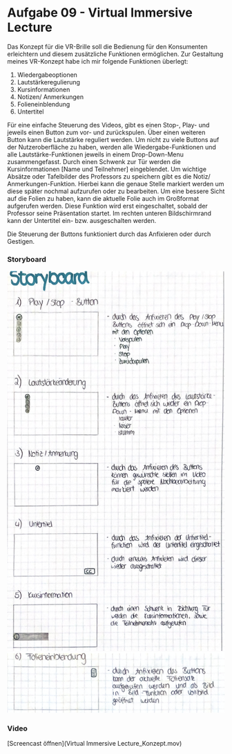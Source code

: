 # Aufgabe 09 -  Virtual Immersive Lecture 

Das Konzept für die VR-Brille soll die Bedienung für den Konsumenten erleichtern und diesem zusätzliche Funktionen ermöglichen. 
Zur Gestaltung meines VR-Konzept habe ich mir folgende Funktionen überlegt: 

1) Wiedergabeoptionen <br>
2) Lautstärkeregulierung <br>
3) Kursinformationen <br>
3) Notizen/ Anmerkungen <br>
5) Folieneinblendung <br>
6) Untertitel <br>

Für eine einfache Steuerung des Videos, gibt es einen Stop-, Play- und jeweils einen Button zum vor- und zurückspulen. Über einen weiteren Button kann die Lautstärke reguliert werden. 
Um nicht zu viele Buttons auf der Nutzeroberfläche zu haben, werden alle Wiedergabe-Funktionen und alle Lautstärke-Funktionen jeweils in einem Drop-Down-Menu zusammengefasst.
Durch einen Schwenk zur Tür werden die Kursinformationen [Name und Teilnehmer] eingeblendet.
Um wichtige Absätze oder Tafelbilder des Professors zu speichern gibt es die Notiz/ Anmerkungen-Funktion. Hierbei kann die genaue Stelle markiert werden um diese später nochmal aufzurufen oder zu bearbeiten.
Um eine bessere Sicht auf die Folien zu haben, kann die aktuelle Folie auch im Großformat aufgerufen werden. Diese Funktion wird erst eingeschaltet, sobald der Professor seine Präsentation startet.
Im rechten unteren Bildschirmrand kann der Untertitel ein- bzw. ausgeschalten werden. 

Die Steuerung der Buttons funktioniert durch das Anfixieren oder durch Gestigen. 

### Storyboard
![Bild1](Bild1.png)
![Bild2](Bild2.png)


### Video
[Screencast öffnen](Virtual Immersive Lecture_Konzept.mov)
